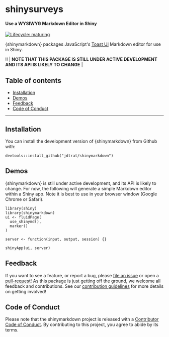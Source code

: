 # shinysurveys

#### Use a WYSIWYG Markdown Editor in Shiny

<!-- badges: start -->

[![Lifecycle: maturing](https://img.shields.io/badge/lifecycle-maturing-blue.svg)](https://www.tidyverse.org/lifecycle/#maturing)

<!-- badges: end -->

{shinymarkdown} packages JavaScript's [Toast UI](https://github.com/nhn/tui.editor) Markdown editor for use in Shiny.

:bangbang: | **NOTE THAT THIS PACKAGE IS STILL UNDER ACTIVE DEVELOPMENT AND ITS API IS LIKELY TO CHANGE** |

## Table of contents

-   [Installation](#installation)
-   [Demos](#demos)
-   [Feedback](#feedback)
-   [Code of Conduct](#code-of-conduct)

------------------------------------------------------------------------

## Installation

You can install the development version of {shinymarkdown} from Github with:

``` {.r}
devtools::install_github("jdtrat/shinymarkdown")
```

## Demos

{shinymarkdown} is still under active development, and its API is likely to change. For now, the following will generate a simple Markdown editor within a Shiny app. Note it is best to use in your browser window (Google Chrome or Safari).

``` {.r}
library(shiny)
library(shinymarkdown)
ui <- fluidPage(
  use_shinymd(),
  marker()
)

server <- function(input, output, session) {}

shinyApp(ui, server)
```

## Feedback

If you want to see a feature, or report a bug, please [file an issue](https://github.com/jdtrat/shinymarkdown/issues) or open a [pull-request](https://github.com/jdtrat/shinymarkdown/pulls)! As this package is just getting off the ground, we welcome all feedback and contributions. See our [contribution guidelines](.github/CONTRIBUTING.md) for more details on getting involved!

## Code of Conduct

Please note that the shinymarkdown project is released with a [Contributor Code of Conduct](https://contributor-covenant.org/version/2/0/CODE_OF_CONDUCT.html). By contributing to this project, you agree to abide by its terms.
